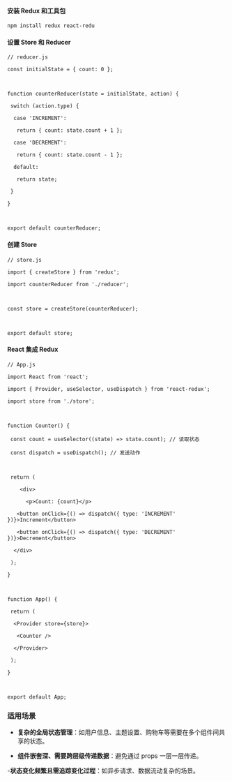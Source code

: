 #### 安装 Redux 和工具包

```tsx
npm install redux react-redu
```



#### 设置 Store 和 Reducer

```tsx
// reducer.js

const initialState = { count: 0 };



function counterReducer(state = initialState, action) {

 switch (action.type) {

  case 'INCREMENT':

   return { count: state.count + 1 };

  case 'DECREMENT':

   return { count: state.count - 1 };

  default:

   return state;

 }

}



export default counterReducer;
```



#### 创建 Store

```tsx
// store.js

import { createStore } from 'redux';

import counterReducer from './reducer';



const store = createStore(counterReducer);



export default store;
```



#### React 集成 Redux

```tsx
// App.js

import React from 'react';

import { Provider, useSelector, useDispatch } from 'react-redux';

import store from './store';



function Counter() {

 const count = useSelector((state) => state.count); // 读取状态

 const dispatch = useDispatch(); // 发送动作



 return (

    <div>

      <p>Count: {count}</p>

   <button onClick={() => dispatch({ type: 'INCREMENT' })}>Increment</button>

   <button onClick={() => dispatch({ type: 'DECREMENT' })}>Decrement</button>

  </div>

 );

}



function App() {

 return (

  <Provider store={store}>

   <Counter />

  </Provider>

 );

}



export default App;
```

###  适用场景

- **复杂的全局状态管理**：如用户信息、主题设置、购物车等需要在多个组件间共享的状态。

- **组件嵌套深、需要跨层级传递数据**：避免通过 props 一层一层传递。

 -**状态变化频繁且需追踪变化过程**：如异步请求、数据流动复杂的场景。